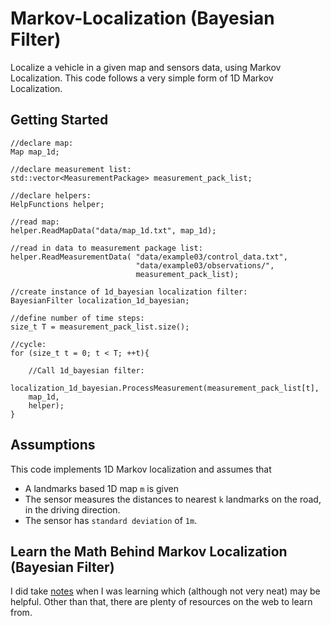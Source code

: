 # Markov-Localization (Bayesian Filter)

Localize a vehicle in a given map and sensors data, using Markov Localization. This code follows a very simple form of 1D Markov Localization.


## Getting Started

```
//declare map:
Map map_1d;

//declare measurement list:
std::vector<MeasurementPackage> measurement_pack_list;

//declare helpers:
HelpFunctions helper;

//read map:
helper.ReadMapData("data/map_1d.txt", map_1d);

//read in data to measurement package list:
helper.ReadMeasurementData( "data/example03/control_data.txt", 
                            "data/example03/observations/",
                            measurement_pack_list);

//create instance of 1d_bayesian localization filter:
BayesianFilter localization_1d_bayesian;

//define number of time steps:
size_t T = measurement_pack_list.size();

//cycle:
for (size_t t = 0; t < T; ++t){

    //Call 1d_bayesian filter:
    localization_1d_bayesian.ProcessMeasurement(measurement_pack_list[t],
    map_1d,
    helper);
}

```

## Assumptions

This code implements 1D Markov localization and assumes that 

- A landmarks based 1D map `m` is given 
- The sensor measures the distances to nearest `k` landmarks on the road, in the driving direction. 
- The sensor has `standard deviation` of `1m`.

## Learn the Math Behind Markov Localization (Bayesian Filter)

I did take [notes](https://drive.google.com/open?id=0Bxv9kPZMr-zbWFBXUXp4UHRyNzA) when I was learning which (although not very neat) may be helpful. Other than that, there are plenty of resources on the web to learn from.


